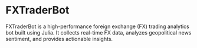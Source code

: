 # FXTraderBot
FXTraderBot is a high-performance foreign exchange (FX) trading analytics bot built using Julia. It collects real-time FX data, analyzes geopolitical news sentiment, and provides actionable insights.
